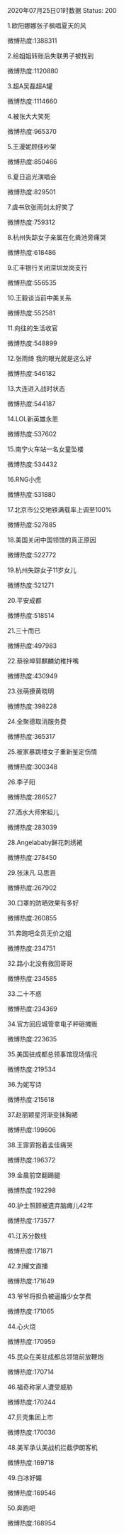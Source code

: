 2020年07月25日01时数据
Status: 200

1.欧阳娜娜张子枫唱夏天的风

微博热度:1388311

2.给姐姐转账后失联男子被找到

微博热度:1120880

3.超A吴磊超A罐

微博热度:1114660

4.被张大大笑死

微博热度:965370

5.王漫妮顾佳吵架

微博热度:850466

6.夏日追光演唱会

微博热度:829501

7.虞书欣张雨剑太好笑了

微博热度:759312

8.杭州失踪女子亲属在化粪池旁痛哭

微博热度:618486

9.汇丰银行关闭深圳龙岗支行

微博热度:556535

10.王毅谈当前中美关系

微博热度:552581

11.向往的生活收官

微博热度:548899

12.张雨绮 我的眼光就是这么好

微博热度:546182

13.大连进入战时状态

微博热度:544187

14.LOL新英雄永恩

微博热度:537602

15.南宁火车站一名女童坠楼

微博热度:534432

16.RNG小虎

微博热度:531880

17.北京市公交地铁满载率上调至100%

微博热度:527885

18.美国关闭中国领馆的真正原因

微博热度:522772

19.杭州失踪女子11岁女儿

微博热度:521271

20.平安成都

微博热度:518514

21.三十而已

微博热度:497983

22.蔡徐坤郭麒麟幼稚拌嘴

微博热度:430949

23.张萌撩黄晓明

微博热度:398228

24.全聚德取消服务费

微博热度:365317

25.被家暴跳楼女子重新鉴定伤情

微博热度:300348

26.李子阳

微博热度:286527

27.洒水大师宋祖儿

微博热度:283039

28.Angelababy鲜花刺绣裙

微博热度:278450

29.张沫凡 马思涵

微博热度:267902

30.口罩的防晒效果有多好

微博热度:260855

31.奔跑吧全员无价之姐

微博热度:234751

32.路小北没有救回哥哥

微博热度:234585

33.二十不惑

微博热度:234369

34.官方回应城管拿电子秤砸摊贩

微博热度:223635

35.美国驻成都总领事馆现场情况

微博热度:219534

36.为妮写诗

微博热度:215618

37.赵丽颖星河渐变抹胸裙

微博热度:199606

38.王霏霏抱着孟佳痛哭

微博热度:196372

39.金晨前空翻踢腿

微博热度:192298

40.护士照顾被遗弃脑瘫儿42年

微博热度:173577

41.江苏分数线

微博热度:171871

42.刘耀文直播

微博热度:171649

43.爷爷将担负被逼婚少女学费

微博热度:171065

44.心火烧

微博热度:170959

45.民众在美驻成都总领馆前放鞭炮

微博热度:170714

46.福奇称家人遭受威胁

微博热度:170244

47.贝壳集团上市

微博热度:170036

48.美军承认美战机拦截伊朗客机

微博热度:169718

49.白冰好媚

微博热度:169546

50.奔跑吧

微博热度:168954

